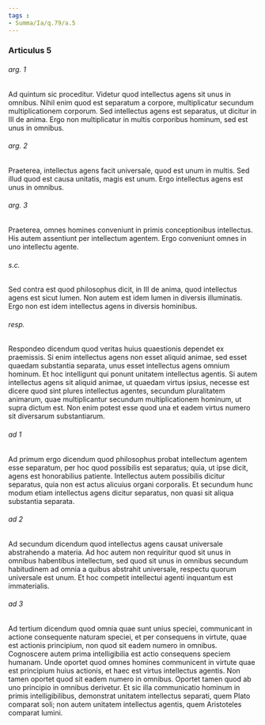 ```yaml
---
tags : 
- Summa/Ia/q.79/a.5
---
```


### Articulus 5

###### arg. 1
Ad quintum sic proceditur. Videtur quod intellectus agens sit unus in omnibus. Nihil enim quod est separatum a corpore, multiplicatur secundum multiplicationem corporum. Sed intellectus agens est separatus, ut dicitur in III de anima. Ergo non multiplicatur in multis corporibus hominum, sed est unus in omnibus.

###### arg. 2
Praeterea, intellectus agens facit universale, quod est unum in multis. Sed illud quod est causa unitatis, magis est unum. Ergo intellectus agens est unus in omnibus.

###### arg. 3
Praeterea, omnes homines conveniunt in primis conceptionibus intellectus. His autem assentiunt per intellectum agentem. Ergo conveniunt omnes in uno intellectu agente.

###### s.c.
Sed contra est quod philosophus dicit, in III de anima, quod intellectus agens est sicut lumen. Non autem est idem lumen in diversis illuminatis. Ergo non est idem intellectus agens in diversis hominibus.

###### resp.
Respondeo dicendum quod veritas huius quaestionis dependet ex praemissis. Si enim intellectus agens non esset aliquid animae, sed esset quaedam substantia separata, unus esset intellectus agens omnium hominum. Et hoc intelligunt qui ponunt unitatem intellectus agentis. Si autem intellectus agens sit aliquid animae, ut quaedam virtus ipsius, necesse est dicere quod sint plures intellectus agentes, secundum pluralitatem animarum, quae multiplicantur secundum multiplicationem hominum, ut supra dictum est. Non enim potest esse quod una et eadem virtus numero sit diversarum substantiarum.

###### ad 1
Ad primum ergo dicendum quod philosophus probat intellectum agentem esse separatum, per hoc quod possibilis est separatus; quia, ut ipse dicit, agens est honorabilius patiente. Intellectus autem possibilis dicitur separatus, quia non est actus alicuius organi corporalis. Et secundum hunc modum etiam intellectus agens dicitur separatus, non quasi sit aliqua substantia separata.

###### ad 2
Ad secundum dicendum quod intellectus agens causat universale abstrahendo a materia. Ad hoc autem non requiritur quod sit unus in omnibus habentibus intellectum, sed quod sit unus in omnibus secundum habitudinem ad omnia a quibus abstrahit universale, respectu quorum universale est unum. Et hoc competit intellectui agenti inquantum est immaterialis.

###### ad 3
Ad tertium dicendum quod omnia quae sunt unius speciei, communicant in actione consequente naturam speciei, et per consequens in virtute, quae est actionis principium, non quod sit eadem numero in omnibus. Cognoscere autem prima intelligibilia est actio consequens speciem humanam. Unde oportet quod omnes homines communicent in virtute quae est principium huius actionis, et haec est virtus intellectus agentis. Non tamen oportet quod sit eadem numero in omnibus. Oportet tamen quod ab uno principio in omnibus derivetur. Et sic illa communicatio hominum in primis intelligibilibus, demonstrat unitatem intellectus separati, quem Plato comparat soli; non autem unitatem intellectus agentis, quem Aristoteles comparat lumini.

